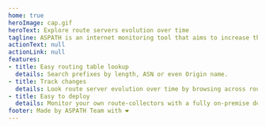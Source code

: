 ```yaml
---
home: true
heroImage: cap.gif
heroText: Explore route servers evolution over time
tagline: ASPATH is an internet monitoring tool that aims to increase the visibility over internet exchange points (IXPs) route servers.
actionText: null
actionLink: null
features:
- title: Easy routing table lookup
  details: Search prefixes by length, ASN or even Origin name.
- title: Track changes
  details: Look route server evolution over time by browsing across routing snapshots.
- title: Easy to deploy
  details: Monitor your own route-collectors with a fully on-premise deployment in your local network.
footer: Made by ASPATH Team with ❤️
---
```

